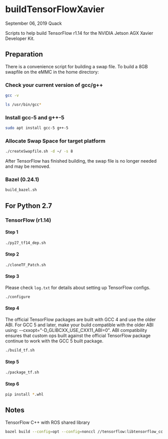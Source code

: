 # buildTensorFlowXavier
September 06, 2019
Quack

Scripts to help build TensorFlow r1.14 for the NVIDIA Jetson AGX Xavier Developer Kit.

## Preparation

There is a convenience script for building a swap file. To build a 8GB swapfile on the eMMC in the home directory:

### Check your current version of gcc/g++

```bash
gcc -v
```

```bash
ls /usr/bin/gcc*
```

### Install gcc-5 and g++-5

```bash
sudo apt install gcc-5 g++-5
```

### Allocate Swap Space for target platform

```bash
./createSwapfile.sh -d ~/ -s 8
```

After TensorFlow has finished building, the swap file is no longer needed and may be removed.

### Bazel (0.24.1)

```bash
build_bazel.sh
```

## For Python 2.7

### TensorFlow (r1.14)

#### Step 1
```bash
./py27_tf14_dep.sh
```

#### Step 2
```bash
./cloneTF_Patch.sh
```

#### Step 3
Please check `log.txt` for details about setting up TensorFlow configs.
```bash
./configure
```

#### Step 4
The official TensorFlow packages are built with GCC 4 and use the older ABI. For GCC 5 and later, make your build compatible with the older ABI using: --cxxopt="-D_GLIBCXX_USE_CXX11_ABI=0". ABI compatibility ensures that custom ops built against the official TensorFlow package continue to work with the GCC 5 built package.
```bash
./build_tf.sh
``` 

#### Step 5
```bash
./package_tf.sh
```

#### Step 6
```bash
pip install *.whl 
```

## Notes

TensorFlow C++ with ROS
shared library
```bash
bazel build --config=opt --config=nonccl //tensorflow:libtensorflow_cc.so --verbose_failures --cxxopt="-D_GLIBCXX_USE_CXX11_ABI=1"
```
